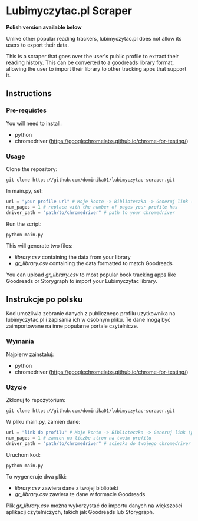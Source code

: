 # Lubimyczytac.pl Scraper

**Polish version available below**

Unlike other popular reading trackers, lubimyczytac.pl does not allow its users to export their data.

This is a scraper that goes over the user's public profile to extract their reading history. This can be converted to a goodreads library format, allowing the user to import their library to other tracking apps that support it.

## Instructions

### Pre-requistes
You will need to install:
- python
- chromedriver (https://googlechromelabs.github.io/chrome-for-testing/)

### Usage
Clone the repository:
```console
git clone https://github.com/dominika01/lubimyczytac-scraper.git
```

In main.py, set:
```py
url = "your profile url" # Moje konto -> Biblioteczka -> Generuj link (on the right side)
num_pages = 1 # replace with the number of pages your profile has
driver_path = "path/to/chromedriver" # path to your chromedriver
```

Run the script:
```console
python main.py
```

This will generate two files:
- *library.csv* containing the data from your library
- *gr_library.csv* containing the data formatted to match Goodreads

You can upload *gr_library.csv* to most popular book tracking apps like Goodreads or Storygraph to import your Lubimyczytac library.

## Instrukcje po polsku
Kod umożliwia zebranie danych z publicznego profilu uzytkownika na lubimyczytac.pl i zapisania ich w osobnym pliku. Te dane mogą być zaimportowane na inne popularne portale czytelnicze.

### Wymania
Najpierw zainstaluj:
- python
- chromedriver (https://googlechromelabs.github.io/chrome-for-testing/)

### Użycie
Zklonuj to repozytorium:
```console
git clone https://github.com/dominika01/lubimyczytac-scraper.git
```

W pliku main.py, zamień dane:
```py
url = "link do profilu" # Moje konto -> Biblioteczka -> Generuj link (po prawej stronie)
num_pages = 1 # zamien na liczbe stron na twoim profilu
driver_path = "path/to/chromedriver" # sciezka do twojego chromedriver
```

Uruchom kod:
```console
python main.py
```

To wygeneruje dwa pliki:
- *library.csv* zawiera dane z twojej biblioteki
- *gr_library.csv* zawiera te dane w formacie Goodreads

Plik *gr_library.csv* można wykorzystać do importu danych na większości aplikacji czytelniczych, takich jak Goodreads lub Storygraph.

